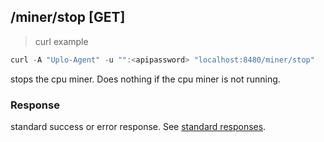 ## /miner/stop [GET]
> curl example

```go
curl -A "Uplo-Agent" -u "":<apipassword> "localhost:8480/miner/stop"
```

stops the cpu miner. Does nothing if the cpu miner is not running.

### Response

standard success or error response. See [standard
responses](#standard-responses).